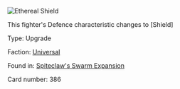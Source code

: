 
![Ethereal Shield](https://warhammerunderworlds.com/wp-content/uploads/sites/6/2018/02/386_ENG.png)

This fighter's Defence characteristic changes to [Shield]

Type: Upgrade

Faction: [Universal](/factions/universal.md)

Found in: [Spiteclaw's Swarm Expansion](/locations/spiteclaws-swarm-expansion.md)

Card number: 386
